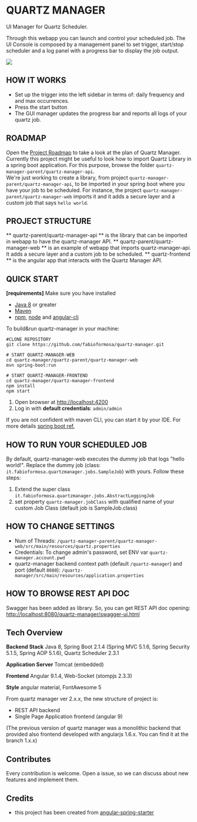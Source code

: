 # QUARTZ MANAGER
UI Manager for Quartz Scheduler.

Through this webapp you can launch and control your scheduled job. The UI Console is composed by a management panel to set trigger, start/stop scheduler and a log panel with a progress bar to display the job output. 

![](https://github.com/fabioformosa/quartz-manager/blob/master/quartz-manager-api/src/main/resources/quartz-manager-2-screenshot_800.PNG)

## HOW IT WORKS
* Set up the trigger into the left sidebar in terms of: daily frequency and and max occurrences.
* Press the start button
* The GUI manager updates the progress bar and reports all logs of your quartz job.

## ROADMAP
Open the [Project Roadmap](https://github.com/fabioformosa/quartz-manager/projects) to take a look at the plan of Quartz Manager.  
Currently this project might be useful to look how to import Quartz Library in a spring boot application. For this purpose, browse the folder `quartz-manager-parent/quartz-manager-api`.  
We're just working to create a library, from project `quartz-manager-parent/quartz-manager-api`, to be imported in your spring boot where you have your job to be scheduled. For instance, the project `quartz-manager-parent/quartz-manager-web` imports it and it adds a secure layer and a custom job that says `hello world`.

## PROJECT STRUCTURE
** quartz-parent/quartz-manager-api ** is the library that can be imported in webapp to have the quartz-manager API.
** quartz-parent/quartz-manager-web ** is an example of webapp that imports quartz-manager-api. It adds a secure layer and a custom job to be scheduled.
** quartz-frontend ** is the angular app that interacts with the Quartz Manager API.

## QUICK START
**[requirements]** Make sure you have installed
* [Java 8](https://java.com/download/) or greater
* [Maven](https://maven.apache.org/)
* [npm](https://www.npmjs.com/get-npm), [node](https://nodejs.org) and [angular-cli](https://cli.angular.io/)

To build&run quartz-manager in your machine:

```
#CLONE REPOSITORY
git clone https://github.com/fabioformosa/quartz-manager.git

# START QUARTZ-MANAGER-WEB
cd quartz-manager/quartz-parent/quartz-manager-web
mvn spring-boot:run

# START QUARTZ-MANAGER-FRONTEND
cd quartz-manager/quartz-manager-frontend
npm install
npm start

```

1. Open browser at [http://localhost:4200](http://localhost:4200)
1. Log in with **default credentials**: `admin/admin`

If you are not confident with maven CLI, you can start it by your IDE. For more details [spring boot ref.](http://docs.spring.io/spring-boot/docs/current/reference/html/using-boot-running-your-application.html)


## HOW TO RUN YOUR SCHEDULED JOB
By default, quartz-manager-web executes the dummy job that logs "hello world!".
Replace the dummy job (class: `it.fabioformosa.quartzmanager.jobs.SampleJob`) with yours. Follow these steps:

1. Extend the super class `it.fabioformosa.quartzmanager.jobs.AbstractLoggingJob`
1. set property `quartz-manager.jobClass` with qualified name of your custom Job Class (default job is SampleJob.class)

## HOW TO CHANGE SETTINGS
* Num of Threads: `/quartz-manager-parent/quartz-manager-web/src/main/resources/quartz.properties`
* Credentials: To change admin's password, set ENV var `quartz-manager.account.pwd`
* quartz-manager backend context path (default `/quartz-manager`) and port (default `8080`): `/quartz-manager/src/main/resources/application.properties`

## HOW TO BROWSE REST API DOC
Swagger has been added as library. So, you can get REST API doc opening: [http://localhost:8080/quartz-manager/swagger-ui.html](http://localhost:8080/quartz-manager/swagger-ui.html)

## Tech Overview

**Backend Stack** Java 8, Spring Boot 2.1.4 (Spring MVC 5.1.6, Spring Security 5.1.5, Spring AOP 5.1.6), Quartz Scheduler 2.3.1

**Application Server** Tomcat (embedded)

**Frontend** Angular 9.1.4, Web-Socket (stompjs 2.3.3)

**Style** angular material, FontAwesome 5

From quartz manager ver 2.x.x, the new structure of project is:
 * REST API backend
 * Single Page Application frontend (angular 9)

(The previous version of quartz manager was a monolithic backend that provided also frontend developed with angularjs 1.6.x. You can find it at the branch 1.x.x)

## Contributes

Every contribution is welcome. Open a issue, so we can discuss about new features and implement them. 

## Credits

* this project has been created from [angular-spring-starter](https://github.com/bfwg/angular-spring-starter)


